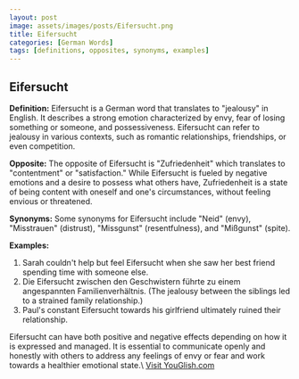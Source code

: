 ```yaml
---
layout: post
image: assets/images/posts/Eifersucht.png
title: Eifersucht
categories: [German Words]
tags: [definitions, opposites, synonyms, examples]
---
```


## Eifersucht

**Definition:** Eifersucht is a German word that translates to "jealousy" in English. It describes a strong emotion characterized by envy, fear of losing something or someone, and possessiveness. Eifersucht can refer to jealousy in various contexts, such as romantic relationships, friendships, or even competition.

**Opposite:** The opposite of Eifersucht is "Zufriedenheit" which translates to "contentment" or "satisfaction." While Eifersucht is fueled by negative emotions and a desire to possess what others have, Zufriedenheit is a state of being content with oneself and one's circumstances, without feeling envious or threatened.

**Synonyms:** Some synonyms for Eifersucht include "Neid" (envy), "Misstrauen" (distrust), "Missgunst" (resentfulness), and "Mißgunst" (spite).

**Examples:**

1. Sarah couldn't help but feel Eifersucht when she saw her best friend spending time with someone else.
2. Die Eifersucht zwischen den Geschwistern führte zu einem angespannten Familienverhältnis. (The jealousy between the siblings led to a strained family relationship.)
3. Paul's constant Eifersucht towards his girlfriend ultimately ruined their relationship.

Eifersucht can have both positive and negative effects depending on how it is expressed and managed. It is essential to communicate openly and honestly with others to address any feelings of envy or fear and work towards a healthier emotional state.\ <a id="yg-widget-0" class="youglish-widget" data-query="Eifersucht" data-lang="german" data-components="8412" data-auto-start="0" data-bkg-color="theme_light" data-title="How%20to%20pronounce%20Eifersucht%20in%20German"  rel="nofollow" href="https://youglish.com">Visit YouGlish.com</a><script async src="https://youglish.com/public/emb/widget.js" charset="utf-8"></script>